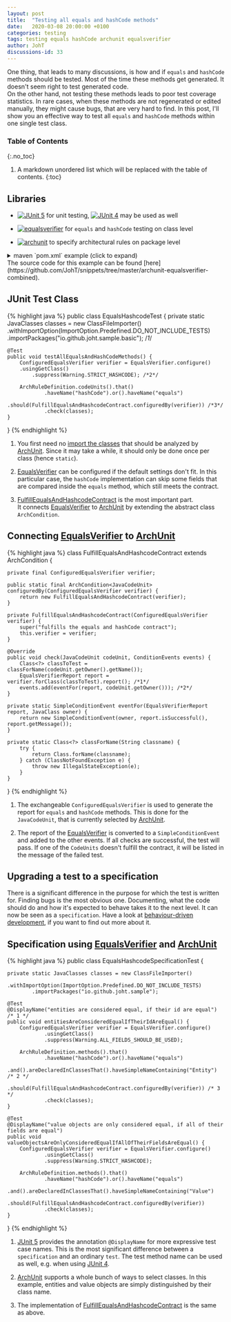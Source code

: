 ```yaml
---
layout: post
title:  "Testing all equals and hashCode methods"
date:   2020-03-08 20:00:00 +0100
categories: testing
tags: testing equals hashCode archunit equalsverifier
author: JohT
discussions-id: 33
---
```

One thing, that leads to many discussions, is how and if `equals` and `hashCode` methods should be tested.
Most of the time these methods get generated.
It doesn't seem right to test generated code.<br>
On the other hand, not testing these methods leads to poor test coverage statistics.
In rare cases, when these methods are not regenerated or edited manually, 
they might cause bugs, that are very hard to find.
In this post, I'll show you an effective way to test all `equals` and `hashCode` methods within one single test class.

### Table of Contents
{:.no_toc}
1. A markdown unordered list which will be replaced with the table of contents.
{:toc}

## Libraries
- [![JUnit 5](https://img.shields.io/maven-central/v/org.junit.jupiter/junit-jupiter-api.svg?style=flat-square&logo=java&label=junit5)](https://github.com/junit-team/junit5) for unit testing, 
[![JUnit 4](https://img.shields.io/maven-central/v/junit/junit.svg?style=flat-square&logo=java&label=junit4)](https://github.com/junit-team/junit4) may be used as well

- [![equalsverifier](https://img.shields.io/maven-central/v/nl.jqno.equalsverifier/equalsverifier.svg?style=flat-square&logo=java&label=equalsverifier)](https://github.com/jqno/equalsverifier) for `equals` and `hashCode` testing on class level

- [![archunit](https://img.shields.io/maven-central/v/com.tngtech.archunit/archunit.svg?style=flat-square&logo=java&label=archunit)](https://github.com/TNG/ArchUnit) to specify architectural rules on package level

<details>
  <summary>maven `pom.xml` example (click to expand)</summary>
{% highlight xml %}
<dependency>
   <groupId>org.junit.jupiter</groupId>
   <artifactId>junit-jupiter-api</artifactId>
   <version>5.6.0</version>
   <scope>test</scope>
</dependency>
<dependency>
   <groupId>nl.jqno.equalsverifier</groupId>
   <artifactId>equalsverifier</artifactId>
   <version>3.1.12</version>
   <scope>test</scope>
</dependency>
<dependency>
   <groupId>com.tngtech.archunit</groupId>
   <artifactId>archunit-junit5</artifactId>
   <version>0.13.1</version>
   <scope>test</scope>
</dependency>
{% endhighlight %}
</details>
The source code for this example can be found 
[here](https://github.com/JohT/snippets/tree/master/archunit-equalsverifier-combined).

## JUnit Test Class

{% highlight java %}
public class EqualsHashcodeTest {
    private static JavaClasses classes = new ClassFileImporter()
            .withImportOption(ImportOption.Predefined.DO_NOT_INCLUDE_TESTS)
            .importPackages("io.github.joht.sample.basic"); /*1*/
    
    @Test
    public void testAllEqualsAndHashCodeMethods() {
        ConfiguredEqualsVerifier verifier = EqualsVerifier.configure()
		.usingGetClass()
        	.suppress(Warning.STRICT_HASHCODE); /*2*/
        
        ArchRuleDefinition.codeUnits().that()
                .haveName("hashCode").or().haveName("equals")
                .should(FulfillEqualsAndHashcodeContract.configuredBy(verifier)) /*3*/
                .check(classes);
    }
}
{% endhighlight %}

1. You first need no [import the classes] that should be analyzed by [ArchUnit]. Since it may take a while, it should only be done once per class (hence `static`).

2. [EqualsVerifier] can be configured if the default settings don't fit. In this particular case, the `hashCode` implementation can skip some fields that are compared inside the `equals` method, which still meets the contract.

3. [FulfillEqualsAndHashcodeContract] is the most important part.  
It connects [EqualsVerifier] to [ArchUnit] by extending the abstract class `ArchCondition`.

## Connecting [EqualsVerifier] to [ArchUnit]

{% highlight java %}
class FulfillEqualsAndHashcodeContract extends ArchCondition<JavaCodeUnit> {

    private final ConfiguredEqualsVerifier verifier;

    public static final ArchCondition<JavaCodeUnit> configuredBy(ConfiguredEqualsVerifier verifier) {
        return new FulfillEqualsAndHashcodeContract(verifier);
    }

    private FulfillEqualsAndHashcodeContract(ConfiguredEqualsVerifier verifier) {
        super("fulfills the equals and hashCode contract");
        this.verifier = verifier;
    }

    @Override
    public void check(JavaCodeUnit codeUnit, ConditionEvents events) {
        Class<?> classToTest = classForName(codeUnit.getOwner().getName());
        EqualsVerifierReport report = verifier.forClass(classToTest).report(); /*1*/
        events.add(eventFor(report, codeUnit.getOwner())); /*2*/
    }

    private static SimpleConditionEvent eventFor(EqualsVerifierReport report, JavaClass owner) {
        return new SimpleConditionEvent(owner, report.isSuccessful(), report.getMessage());
    }
    
    private static Class<?> classForName(String classname) {
        try {
            return Class.forName(classname);
        } catch (ClassNotFoundException e) {
            throw new IllegalStateException(e);
        }
    }
}
{% endhighlight %}

1. The exchangeable `ConfiguredEqualsVerifier` is used to generate the report for `equals` and `hashCode` methods. This is done for the `JavaCodeUnit`, that is currently selected by [ArchUnit].

2. The report of the [EqualsVerifier] is converted to a `SimpleConditionEvent` and added to the other events. If all checks are successful, the test will pass. If one of the 
`CodeUnits` doesn't fulfill the contract, it will be listed in the message of the failed test.

## Upgrading a test to a specification

There is a significant difference in the purpose for which the test is written for.
Finding bugs is the most obvious one.
Documenting, what the code should do and how it's expected to behave 
takes it to the next level. It can now be seen as a `specification`.
Have a look at [behaviour-driven development], if you want to find out more about it.

## Specification using [EqualsVerifier] and [ArchUnit]

{% highlight java %}
public class EqualsHashcodeSpecificationTest {

    private static JavaClasses classes = new ClassFileImporter()
            .withImportOption(ImportOption.Predefined.DO_NOT_INCLUDE_TESTS)
            .importPackages("io.github.joht.sample");

    @Test
    @DisplayName("entities are considered equal, if their id are equal") /* 1 */
    public void entitiesAreConsideredEqualIfTheirIdAreEqual() {
        ConfiguredEqualsVerifier verifier = EqualsVerifier.configure()
                .usingGetClass()
                .suppress(Warning.ALL_FIELDS_SHOULD_BE_USED);

        ArchRuleDefinition.methods().that()
                .haveName("hashCode").or().haveName("equals")
                .and().areDeclaredInClassesThat().haveSimpleNameContaining("Entity") /* 2 */
                .should(FulfillEqualsAndHashcodeContract.configuredBy(verifier)) /* 3 */
                .check(classes);
    }

    @Test
    @DisplayName("value objects are only considered equal, if all of their fields are equal")
    public void valueObjectsAreOnlyConsideredEqualIfAllOfTheirFieldsAreEqual() {
        ConfiguredEqualsVerifier verifier = EqualsVerifier.configure()
                .usingGetClass()
                .suppress(Warning.STRICT_HASHCODE);

        ArchRuleDefinition.methods().that()
                .haveName("hashCode").or().haveName("equals")
                .and().areDeclaredInClassesThat().haveSimpleNameContaining("Value")
                .should(FulfillEqualsAndHashcodeContract.configuredBy(verifier))
                .check(classes);
    }
}
{% endhighlight %}

1. [JUnit 5] provides the annotation `@DisplayName` for more expressive test case names. This is the most significant difference between a `specification` and an ordinary `test`. The test method name can be used as well, e.g. when using [JUnit 4].

2. [ArchUnit] supports a whole bunch of ways to select classes. In this example,
entities and value objects are simply distinguished by their class name.

3. The implementation of [FulfillEqualsAndHashcodeContract] is the same as above.


[import the classes]: https://www.archunit.org/userguide/html/000_Index.html#_importing_classes
[JUnit 4]: https://github.com/junit-team/junit4
[JUnit 5]: https://github.com/junit-team/junit5
[ArchUnit]: https://www.archunit.org
[EqualsVerifier]: https://jqno.nl/equalsverifier/
[behaviour-driven development]: https://dannorth.net/introducing-bdd/
[FulfillEqualsAndHashcodeContract]: #connecting-equalsverifier-to-archunit
